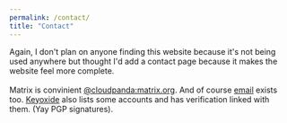 ```yaml
---
permalink: /contact/
title: "Contact"
---
```


Again, I don't plan on anyone finding this website because it's not being used anywhere but thought I'd add a contact page because it makes the website feel more complete.
<br><br>
Matrix is convinient [@cloudpanda:matrix.org](https://matrix.to/#/@cloudpanda:matrix.org). And of course [email](mailto:cloudpanda1@proton.me) exists too. 
[Keyoxide](https://keyoxide.org/E26A0672489D142A717D7F90D6C8C6E046932AB3) also lists some accounts and has verification linked with them. (Yay PGP signatures).
